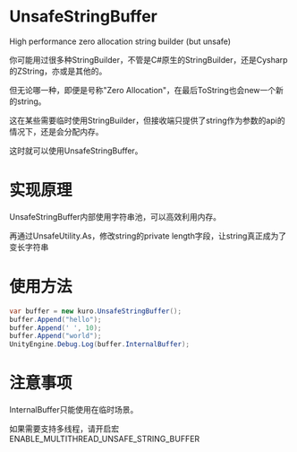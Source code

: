 # UnsafeStringBuffer
High performance zero allocation string builder (but unsafe)

你可能用过很多种StringBuilder，不管是C#原生的StringBuilder，还是Cysharp的ZString，亦或是其他的。
  
但无论哪一种，即便是号称"Zero Allocation"，在最后ToString也会new一个新的string。


这在某些需要临时使用StringBuilder，但接收端只提供了string作为参数的api的情况下，还是会分配内存。

这时就可以使用UnsafeStringBuffer。

# 实现原理

UnsafeStringBuffer内部使用字符串池，可以高效利用内存。

再通过UnsafeUtility.As，修改string的private length字段，让string真正成为了变长字符串

# 使用方法

```csharp
var buffer = new kuro.UnsafeStringBuffer();
buffer.Append("hello");
buffer.Append(' ', 10);
buffer.Append("world");
UnityEngine.Debug.Log(buffer.InternalBuffer);
```

# 注意事项

InternalBuffer只能使用在临时场景。

如果需要支持多线程，请开启宏 ENABLE_MULTITHREAD_UNSAFE_STRING_BUFFER
